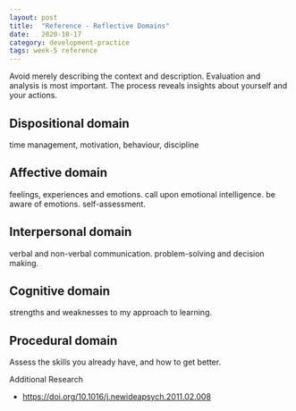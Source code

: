 ```yaml
---
layout: post
title:  "Reference - Reflective Domains"
date:   2020-10-17 
category: development-practice
tags: week-5 reference
---
```


Avoid merely describing the context and description. Evaluation and analysis is most important. The process reveals insights about yourself and your actions. 

## Dispositional domain
time management, motivation, behaviour, discipline

## Affective domain
feelings, experiences and emotions. call upon emotional intelligence. be aware of emotions. self-assessment. 

## Interpersonal domain
verbal and non-verbal communication. problem-solving and decision making. 

## Cognitive domain
strengths and weaknesses to my approach to learning. 

## Procedural domain
Assess the skills you already have, and how to get better.


Additional Research 
- https://doi.org/10.1016/j.newideapsych.2011.02.008
